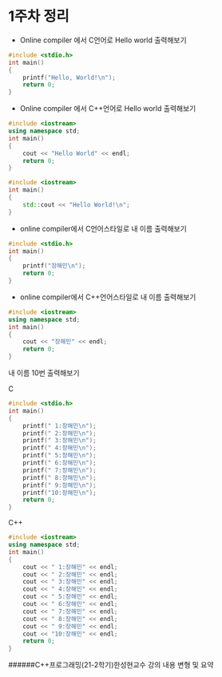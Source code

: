 # 1주차 정리


* Online compiler 에서 C언어로 Hello world 출력해보기
```c
#include <stdio.h>
int main()
{
	printf("Hello, World!\n");
	return 0;
}
```


* Online compiler 에서 C++언어로 Hello world 출력해보기

```c++
#include <iostream>
using namespace std;
int main()
{
	cout << "Hello World" << endl;
	return 0;
}
```

```c++
#include <iostream>
int main()
{
	std::cout << "Hello World!\n";
}
```


* online compiler에서 C언어스타일로 내 이름 출력해보기

```c
#include <stdio.h>
int main()
{
	printf("장해민\n");
	return 0;
}
```


* online compiler에서 C++언어스타일로 내 이름 출력해보기

```c++
#include <iostream>
using namespace std;
int main()
{
	cout << "장해민" << endl;
	return 0;
}
```


내 이름 10번 출력해보기

C

```c
#include <stdio.h>
int main()
{
	printf(" 1:장해민\n");
	printf(" 2:장해민\n");
	printf(" 3:장해민\n");
	printf(" 4:장해민\n");
	printf(" 5:장해민\n");
	printf(" 6:장해민\n");
	printf(" 7:장해민\n");
	printf(" 8:장해민\n");
	printf(" 9:장해민\n");
	printf("10:장해민\n");
	return 0;
}
```

C++

```c++
#include <iostream>
using namespace std;
int main()
{
	cout << " 1:장해민" << endl;
	cout << " 2:장해민" << endl;
	cout << " 3:장해민" << endl;
	cout << " 4:장해민" << endl;
	cout << " 5:장해민" << endl;
	cout << " 6:장해민" << endl;
	cout << " 7:장해민" << endl;
	cout << " 8:장해민" << endl;
	cout << " 9:장해민" << endl;
	cout << "10:장해민" << endl;
	return 0;
}
```

######C++프로그래밍(21-2학기)한성현교수 강의 내용 변형 및 요약
